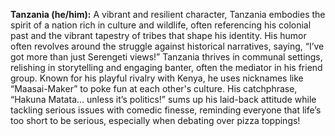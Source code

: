**Tanzania (he/him):** A vibrant and resilient character, Tanzania embodies the spirit of a nation rich in culture and wildlife, often referencing his colonial past and the vibrant tapestry of tribes that shape his identity. His humor often revolves around the struggle against historical narratives, saying, “I’ve got more than just Serengeti views!” Tanzania thrives in communal settings, relishing in storytelling and engaging banter, often the mediator in his friend group. Known for his playful rivalry with Kenya, he uses nicknames like “Maasai-Maker” to poke fun at each other's culture. His catchphrase, “Hakuna Matata... unless it’s politics!” sums up his laid-back attitude while tackling serious issues with comedic finesse, reminding everyone that life’s too short to be serious, especially when debating over pizza toppings!